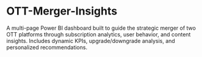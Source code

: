 # OTT-Merger-Insights
A multi-page Power BI dashboard built to guide the strategic merger of two OTT platforms through subscription analytics, user behavior, and content insights. Includes dynamic KPIs, upgrade/downgrade analysis, and personalized recommendations.
